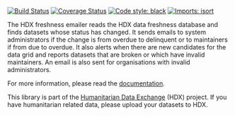 [![Build Status](https://github.com/OCHA-DAP/hdx-data-freshness-emailer/actions/workflows/run-python-tests.yml/badge.svg)](https://github.com/OCHA-DAP/hdx-data-freshness-emailer/actions/workflows/run-python-tests.yml)
[![Coverage Status](https://codecov.io/gh/OCHA-DAP/hdx-data-freshness-emailer/branch/main/graph/badge.svg?token=JpWZc5js4y)](https://codecov.io/gh/OCHA-DAP/hdx-data-freshness-emailer)
[![Code style: black](https://img.shields.io/badge/code%20style-black-000000.svg)](https://github.com/psf/black)
[![Imports: isort](https://img.shields.io/badge/%20imports-isort-%231674b1?style=flat&labelColor=ef8336)](https://pycqa.github.io/isort/)

The HDX freshness emailer reads the HDX data freshness database and finds datasets whose status has changed. 
It sends emails to system administrators if the change is from overdue to delinquent or to maintainers if 
from due to overdue. It also alerts when there are new candidates for the data grid and reports datasets that 
are broken or which have invalid maintainers. An email is also sent for organisations with invalid 
administrators. 

For more information, please read the [documentation](https://hdx-data-freshness-emailer.readthedocs.io/en/latest/). 

This library is part of the [Humanitarian Data Exchange](https://data.humdata.org/) (HDX) project. If you have 
humanitarian related data, please upload your datasets to HDX.
